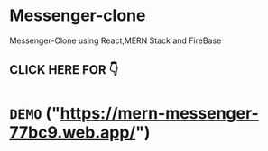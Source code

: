 # Messenger-clone
Messenger-Clone using React,MERN Stack and FireBase

## CLICK HERE FOR 👇
 # `DEMO` ("https://mern-messenger-77bc9.web.app/")


